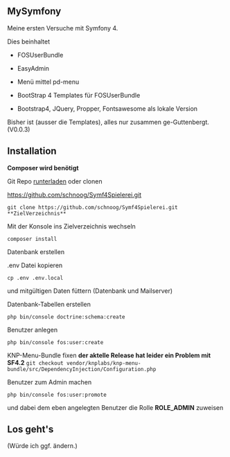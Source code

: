 ## MySymfony

Meine ersten Versuche mit Symfony 4.



Dies beinhaltet

- FOSUserBundle

- EasyAdmin

- Menü mittel pd-menu

- BootStrap 4 Templates für FOSUserBundle

- Bootstrap4, JQuery, Propper, Fontsawesome als lokale Version



Bisher ist (ausser die Templates), alles nur zusammen ge-Guttenbergt. (V0.0.3)





## Installation



**Composer wird benötigt**



Git Repo [runterladen](http://https://github.com/schnoog/Symf4Spielerei/archive/master.zip) oder clonen

https://github.com/schnoog/Symf4Spielerei.git

`git clone https://github.com/schnoog/Symf4Spielerei.git **ZielVerzeichnis**`



Mit der Konsole ins Zielverzeichnis wechseln

`composer install`





Datenbank erstellen

.env Datei kopieren

`cp .env .env.local`

und mitgültigen Daten füttern (Datenbank und Mailserver)



Datenbank-Tabellen erstellen

`php bin/console doctrine:schema:create`



Benutzer anlegen

`php bin/console fos:user:create`

KNP-Menu-Bundle fixen **der aktelle Release hat leider ein Problem mit SF4.2**
`git checkout vendor/knplabs/knp-menu-bundle/src/DependencyInjection/Configuration.php`


Benutzer zum Admin machen

`php bin/console fos:user:promote`

und dabei dem eben angelegten Benutzer die Rolle **ROLE_ADMIN** zuweisen







## Los geht's ##







(Würde ich ggf. ändern.)



